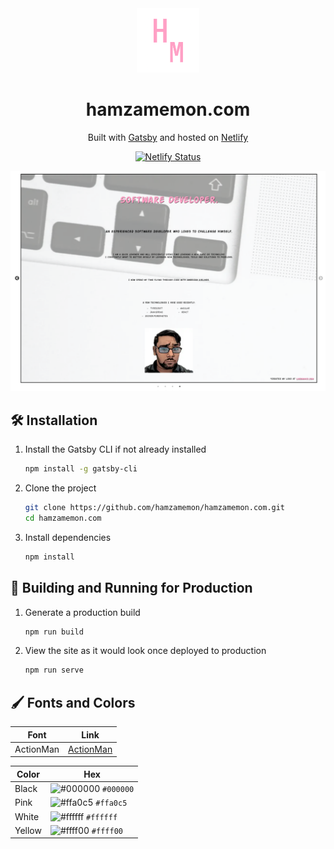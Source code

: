<div align="center">
  <img src="https://raw.githubusercontent.com/hamzamemon/hamzamemon.com/main/src/images/logo.png" alt="Logo" width="100" />
</div>

<h1 align="center">
  hamzamemon.com
</h1>

<p align="center">
  Built with <a href="https://www.gatsbyjs.org/" target="_blank">Gatsby</a> and hosted on <a href="https://www.netlify.com/" target="_blank">Netlify</a>
</p>

<div align="center">

[![Netlify Status](https://api.netlify.com/api/v1/badges/c1dee440-f4fa-47e8-a3a1-ef2154ff3177/deploy-status)](https://app.netlify.com/sites/hamzamemon/deploys)

</div>

![demo](https://raw.githubusercontent.com/hamzamemon/hamzamemon.com/main/static/about-me.png)

## 🛠️ Installation

1. Install the Gatsby CLI if not already installed

   ```sh
   npm install -g gatsby-cli
   ```

2. Clone the project

   ```sh
   git clone https://github.com/hamzamemon/hamzamemon.com.git
   cd hamzamemon.com
   ```

3. Install dependencies

   ```sh
   npm install
   ```

## 🚀 Building and Running for Production

1. Generate a production build

   ```sh
   npm run build
   ```

1. View the site as it would look once deployed to production

   ```sh
   npm run serve
   ```

## 🖌️ Fonts and Colors

| Font      | Link                                                |
| --------- | --------------------------------------------------- |
| ActionMan | [ActionMan](https://www.dafont.com/action-man.font) |

| Color  | Hex                                                                |
| ------ | ------------------------------------------------------------------ |
| Black  | ![#000000](https://via.placeholder.com/10/000000?text=+) `#000000` |
| Pink   | ![#ffa0c5](https://via.placeholder.com/10/ffa0c5?text=+) `#ffa0c5` |
| White  | ![#ffffff](https://via.placeholder.com/10/ffffff?text=+) `#ffffff` |
| Yellow | ![#ffff00](https://via.placeholder.com/10/ffff00?text=+) `#ffff00` |
